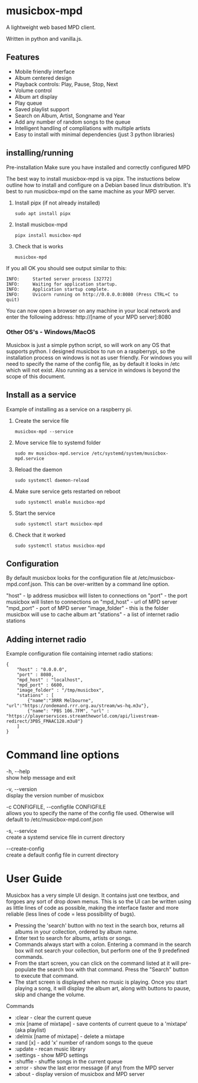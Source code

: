 # musicbox-mpd

A lightweight web based MPD client.

Written in python and vanilla.js.

## Features

- Mobile friendly interface
- Album centered design
- Playback controls: Play, Pause, Stop, Next
- Volume control
- Album art display
- Play queue
- Saved playlist support
- Search on Album, Artist, Songname and Year
- Add any number of random songs to the queue
- Intelligent handling of complilations with multiple artists
- Easy to install with minimal dependencies (just 3 python libraries)

## installing/running

Pre-installation
Make sure you have installed and correctly configured MPD

The best way to install musicbox-mpd is va pipx. The instuctions below outline how to install and configure on a Debian based linux distribution. It's best to run musicbox-mpd on the same machine as your MPD server.

1. Install pipx (if not already installed)

   ```
   sudo apt install pipx
   ```

2. Install musicbox-mpd

   ```
   pipx install musicbox-mpd
   ```

3. Check that is works
   ```
   musicbox-mpd
   ```

If you all OK you should see output similar to this:

```
INFO:     Started server process [32772]
INFO:     Waiting for application startup.
INFO:     Application startup complete.
INFO:     Uvicorn running on http://0.0.0.0:8080 (Press CTRL+C to quit)
```

You can now open a browser on any machine in your local network and enter the following address: http://[name of your MPD server]:8080

### Other OS's - Windows/MacOS

Musicbox is just a simple python script, so will work on any OS that supports python. I designed musicbox to run on a raspberrypi, so the installation process on windows is not as user friendly.
For windows you will need to specify the name of the config file, as by default it looks in /etc which will not exist. Also running as a service in windows is beyond the scope of this document.

## Install as a service

Example of installing as a service on a raspberry pi.

1. Create the service file

   ```
   musicbox-mpd --service
   ```

2. Move service file to systemd folder
   ```
   sudo mv musicbox-mpd.service /etc/systemd/system/musicbox-mpd.service
   ```
3. Reload the daemon
   ```
   sudo systemctl daemon-reload
   ```
4. Make sure service gets restarted on reboot
   ```
   sudo systemctl enable musicbox-mpd
   ```
5. Start the service
   ```
   sudo systemctl start musicbox-mpd
   ```
6. Check that it worked
   ```
   sudo systemctl status musicbox-mpd
   ```

## Configuration

By default musicbox looks for the configuration file at /etc/musicbox-mpd.conf.json. This can be over-written by a command line option.

"host" - Ip address musicbox will listen to connections on
"port" - the port musicbox will listen to connections on
"mpd_host" - url of MPD server
"mpd_port" - port of MPD server
"image_folder" - this is the folder musicbox will use to cache album art
"stations" - a list of internet radio stations

## Adding internet radio

Example configuration file containing internet radio stations:

```
{
    "host" : "0.0.0.0",
    "port" : 8080,
    "mpd_host" : "localhost",
    "mpd_port" : 6600,
    "image_folder" : "/tmp/musicbox",
    "stations" : [
        {"name":"3RRR Melbourne", "url":"https://ondemand.rrr.org.au/stream/ws-hq.m3u"},
        {"name": "PBS 106.7FM", "url" : "https://playerservices.streamtheworld.com/api/livestream-redirect/3PBS_FMAAC128.m3u8"}
    ]
}
```

# Command line options

-h, --help  
 show help message and exit

-v, --version  
 display the version number of musicbox

-c CONFIGFILE, --configfile CONFIGFILE  
allows you to specify the name of the config file used. Otherwise will default to /etc/musicbox-mpd.conf.json

-s, --service  
create a systemd service file in current directory

--create-config  
create a default config file in current directory

# User Guide

Musicbox has a very simple UI design. It contains just one textbox, and forgoes any sort of drop down menus. This is so the UI can be written using as little lines of code as possible, making the interface faster and more reliable (less lines of code = less possibility of bugs).

- Pressing the 'search' button with no text in the search box, returns all albums in your collection, ordered by album name.
- Enter text to search for albums, artists or songs.
- Commands always start with a colon. Entering a command in the search box will not search your collection, but perform one of the 9 predefined commands.
- From the start screen, you can click on the command listed at it will pre-populate the search box with that command. Press the "Search" button to execute that command.
- The start screen is displayed when no music is playing. Once you start playing a song, it will display the album art, along with buttons to pause, skip and change the volume.

Commands

- :clear - clear the current queue
- :mix [name of mixtape] - save contents of current queue to a 'mixtape' (aka playlist)
- :delmix [name of mixtape] - delete a mixtape
- :rand [x] - add 'x' number of random songs to the queue
- :update - recan music library
- :settings - show MPD settings
- :shuffle - shuffle songs in the current queue
- :error - show the last error message (if any) from the MPD server
- :about - display version of musicbox and MPD server
